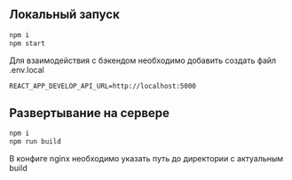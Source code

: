 ## Локальный запуск
```cmd
npm i
npm start
```
Для взаимодействия с бэкендом необходимо добавить создать файл .env.local
```
REACT_APP_DEVELOP_API_URL=http://localhost:5000
```
## Развертывание на сервере
```cmd
npm i
npm run build
```
В конфиге nginx необходимо указать путь до директории с актуальным build
